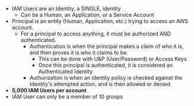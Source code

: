 - IAM Users are an Identity, a SINGLE, identity
	- Can be a Human, an Application, or a Service Account
- Principal is an entity (Human, Application, etc.) trying to access an AWS account.
	- For a principal to access anything, it must be authorized AND authenticated.
		- Authentication is when the principal makes a claim of who it is, and then proves it is who it claims to be.
			- This can be done with U&P (User/Password) or Access Keys
			- Once this principal is authenticated, it is considered an Authenticated Identity
		- Authorization is when an identity policy is checked against the Identity's attempted action, and is then allowed or denied.
- **5,000 IAM Users per account**
- IAM User can only be a member of 10 groups